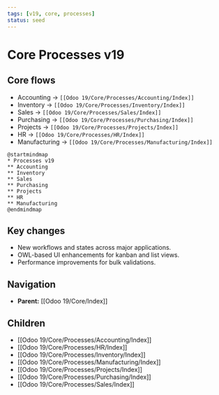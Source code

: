 ```yaml
---
tags: [v19, core, processes]
status: seed
---
```

# Core Processes v19

## Core flows
- Accounting -> `[[Odoo 19/Core/Processes/Accounting/Index]]`
- Inventory -> `[[Odoo 19/Core/Processes/Inventory/Index]]`
- Sales -> `[[Odoo 19/Core/Processes/Sales/Index]]`
- Purchasing -> `[[Odoo 19/Core/Processes/Purchasing/Index]]`
- Projects -> `[[Odoo 19/Core/Processes/Projects/Index]]`
- HR -> `[[Odoo 19/Core/Processes/HR/Index]]`
- Manufacturing -> `[[Odoo 19/Core/Processes/Manufacturing/Index]]`

```plantuml
@startmindmap
* Processes v19
** Accounting
** Inventory
** Sales
** Purchasing
** Projects
** HR
** Manufacturing
@endmindmap
```

## Key changes
- New workflows and states across major applications.
- OWL-based UI enhancements for kanban and list views.
- Performance improvements for bulk validations.


## Navigation
- **Parent:** [[Odoo 19/Core/Index]]


## Children
- [[Odoo 19/Core/Processes/Accounting/Index]]
- [[Odoo 19/Core/Processes/HR/Index]]
- [[Odoo 19/Core/Processes/Inventory/Index]]
- [[Odoo 19/Core/Processes/Manufacturing/Index]]
- [[Odoo 19/Core/Processes/Projects/Index]]
- [[Odoo 19/Core/Processes/Purchasing/Index]]
- [[Odoo 19/Core/Processes/Sales/Index]]